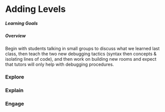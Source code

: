 # Adding Levels

##### Learning Goals

##### Overview
Begin with students talking in small groups to discuss what we learned last class, then teach the two new debugging tactics (syntax then concepts & isolating lines of code), and then work on building new rooms and expect that tutors will only help with debugging procedures.

### Explore

### Explain

### Engage
